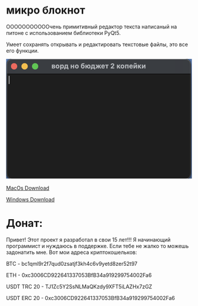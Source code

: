 # микро блокнот

ОООООООООООчень примитивный редактор текста написаный на питоне
с использованием библиотеки PyQt5.

Умеет сохранять открывать и редактировать текстовые файлы, это все его функции.

![скриншот программы](/image.png)

[MacOs Download](https://media.githubusercontent.com/media/4awka-4a9/free-word/main/dist/text%20editor.dmg "MacOs Download")

[Windows Download](https://media.githubusercontent.com/media/4awka-4a9/free-word/main/dist/text%20editor/text%20editor.exe "Windows Download")


# Донат:

Привет! Этот проект я разработал в свои 15 лет!!! Я начинающий программист и нуждаюсь в поддержке. Если тебе не жалко то можешь задонатить мне. Вот мои адреса  криптокошельков:

BTC - bc1qml9r2f7qud0zsatjf3kh4c6v9yetd8zer52t97

ETH - 0xc3006CD922641337053BfB34a919299754002Fa6

USDT TRC 20 - TJ1Zc5Y2SsNLMaQKzdy9XFT5iLAZHx7zGZ

USDT ERC 20 - 0xc3006CD922641337053BfB34a919299754002Fa6
